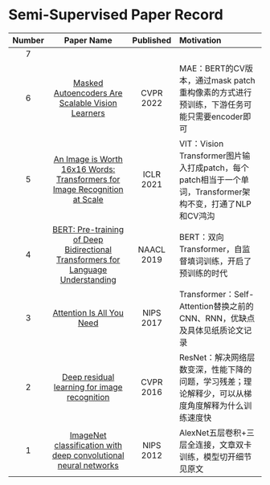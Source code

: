 # Semi-Supervised Paper Record
| Number | Paper Name|  Published | Motivation |
| :-: | :---: | :---: | :-- |
| 7 | []() | <br> |  |
| 6 | [Masked Autoencoders Are Scalable Vision Learners](https://arxiv.org/abs/2111.06377) | CVPR<br>2022 | MAE：BERT的CV版本，通过mask patch重构像素的方式进行预训练，下游任务可能只需要encoder即可 |
| 5 | [An Image is Worth 16x16 Words: Transformers for Image Recognition at Scale](https://arxiv.org/abs/2010.11929) | ICLR<br>2021 | VIT：Vision Transformer图片输入打成patch，每个patch相当于一个单词，Transformer架构不变，打通了NLP和CV鸿沟 |
| 4 | [BERT: Pre-training of Deep Bidirectional Transformers for Language Understanding](https://arxiv.org/abs/1810.04805) | NAACL<br>2019 | BERT：双向Transformer，自监督填词训练，开启了预训练的时代 |
| 3 | [Attention Is All You Need](https://proceedings.neurips.cc/paper/2017/hash/3f5ee243547dee91fbd053c1c4a845aa-Abstract.html) | NIPS<br>2017 | Transformer：Self-Attention替换之前的CNN、RNN，优缺点及具体见纸质论文记录 |
| 2 | [Deep residual learning for image recognition](https://openaccess.thecvf.com/content_cvpr_2016/html/He_Deep_Residual_Learning_CVPR_2016_paper.html) | CVPR<br>2016 | ResNet：解决网络层数变深，性能下降的问题，学习残差；理论解释少，可以从梯度角度解释为什么训练速度快 |
| 1 | [ImageNet classification with deep convolutional neural networks](https://dl.acm.org/doi/abs/10.1145/3065386) | NIPS<br>2012 | AlexNet五层卷积+三层全连接，文章双卡训练，模型切开细节见原文 |

